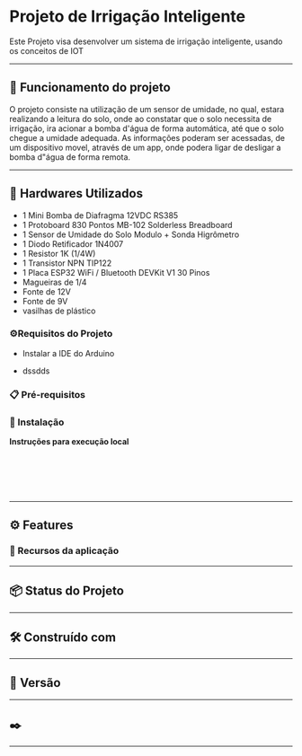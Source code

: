 # Projeto de Irrigação Inteligente

Este Projeto visa desenvolver um sistema de irrigação inteligente, usando os conceitos de IOT



---
## 📄 Funcionamento do projeto

O projeto consiste na utilização de um sensor de umidade, no qual, estara realizando a leitura do solo, onde ao constatar que o solo necessita de irrigação, ira acionar a bomba d'água de forma automática, até que o solo chegue a umidade adequada.
As informações poderam ser acessadas, de um dispositivo movel, através de um app, onde podera ligar de desligar a bomba d"água de forma remota.

---

## 🚀 Hardwares Utilizados
- 1 Mini Bomba de Diafragma 12VDC RS385
- 1 Protoboard 830 Pontos MB-102 Solderless Breadboard
- 1 Sensor de Umidade do Solo Modulo + Sonda Higrômetro
- 1 Diodo Retificador 1N4007
- 1 Resistor 1K (1/4W)
- 1 Transistor NPN TIP122
- 1  Placa ESP32 WiFi / Bluetooth DEVKit V1 30 Pinos
- Magueiras de 1/4
- Fonte de 12V
- Fonte de 9V
- vasilhas de plástico


### ⚙️Requisitos do Projeto


  - Instalar a IDE do Arduino
  
 - dssdds

### 📋 Pré-requisitos


### 🔧 Instalação

**Instruções para execução local**



```

```

```

```

```

```

```

```

```

```

```

```

---


## ⚙️ Features




### 🔩 Recursos da aplicação




---

## 📦 Status do Projeto





----

## 🛠️ Construído com



---



## 📌 Versão


---

## ✒️ 







---


